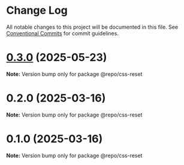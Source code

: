 # Change Log

All notable changes to this project will be documented in this file.
See [Conventional Commits](https://conventionalcommits.org) for commit guidelines.

# [0.3.0](https://github.com/VdustR/nanostore-qs/compare/v0.2.1...v0.3.0) (2025-05-23)

**Note:** Version bump only for package @repo/css-reset





# 0.2.0 (2025-03-16)

**Note:** Version bump only for package @repo/css-reset





# 0.1.0 (2025-03-16)

**Note:** Version bump only for package @repo/css-reset
